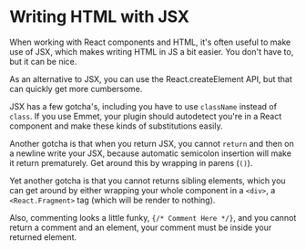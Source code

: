 # Writing HTML with JSX

When working with React components and HTML, it's often useful to make use of JSX, which makes writing HTML in JS a bit easier. You don't have to, but it can be nice.

As an alternative to JSX, you can use the React.createElement API, but that can quickly get more cumbersome.

JSX has a few gotcha's, including you have to use `className` instead of `class`. If you use Emmet, your plugin should autodetect you're in a React component and make these kinds of substitutions easily.

Another gotcha is that when you return JSX, you cannot `return` and then on a newline write your JSX, because automatic semicolon insertion will make it return prematurely. Get around this by wrapping in parens (`()`).

Yet another gotcha is that you cannot returns sibling elements, which you can get around by either wrapping your whole component in a `<div>`, a `<React.Fragment>` tag (which will be render to nothing).

Also, commenting looks a little funky, `{/* Comment Here */}`, and you cannot return a comment and an element, your comment must be inside your returned element.
